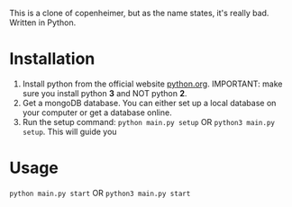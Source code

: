 This is a clone of copenheimer, but as the name states, it's really bad. Written in Python.

# Installation

1. Install python from the official website [python.org](https://www.python.org/). IMPORTANT: make sure you install python **3** and NOT python **2**.
2. Get a mongoDB database. You can either set up a local database on your computer or get a database online.
3. Run the setup command: ``python main.py setup`` OR ``python3 main.py setup``. This will guide you 


# Usage
`python main.py start` OR `python3 main.py start`